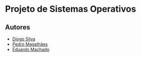 
# Projeto de Sistemas Operativos

## Autores

- [Diogo Silva](https://github.com/DiogoAlexandreOliveiraDaSilva)
- [Pedro Magalhães](https://github.com/pedromagalhaes0)
- [Eduardo Machado](https://github.com/eamachadoo)
